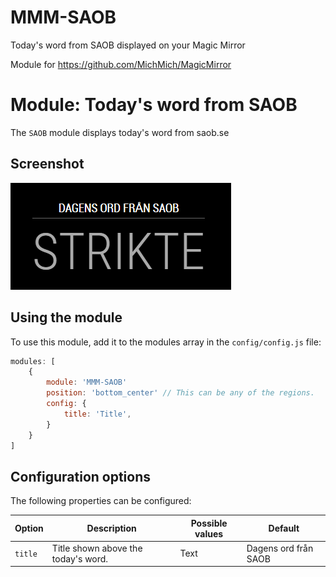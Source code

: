 # MMM-SAOB
Today's word from SAOB displayed on your Magic Mirror

Module for https://github.com/MichMich/MagicMirror

# Module: Today's word from SAOB
The `SAOB` module displays today's word from saob.se

## Screenshot
![ScreenShot](screenshot_saob.png)

## Using the module

To use this module, add it to the modules array in the `config/config.js` file:
````javascript
modules: [
	{
		module: 'MMM-SAOB'
		position: 'bottom_center' // This can be any of the regions.
		config: {
			title: 'Title',
		}
	}
]
````

## Configuration options

The following properties can be configured:

|Option|                  Description                  |                  Possible values                         | Default |
|------|-----------------------------------------------|----------------------------------------------------------|---------|
|`title`| Title shown above the today's word.| Text | Dagens ord från SAOB |
